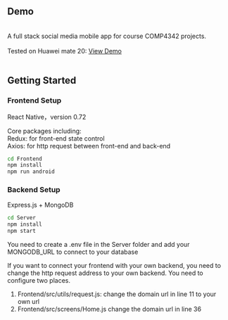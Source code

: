 ## Demo
  <p>
    <br />
    A full stack social media mobile app for course COMP4342 projects.
    <br />
    <br />
    Tested on Huawei mate 20: 
    <a href="https://www.bilibili.com/video/BV1fK41187Mi/">View Demo</a>
    <br />    
    <br />
  </p>



## Getting Started

### Frontend Setup
React Native，version 0.72

Core packages including:  
Redux: for front-end state control  
Axios: for http request between front-end and back-end



  ```sh
cd Frontend
npm install
npm run android
  ```


### Backend Setup
Express.js + MongoDB

  ```sh
cd Server
npm install
npm start
  ```


You need to create a .env file in the Server folder and add your MONGODB_URL to connect to your database

If you want to connect your frontend with your own backend, you need to change the http request address to your own backend. You need to configure two places.
1. Frontend/src/utils/request.js: change the domain url in line 11 to your own url
2. Frontend/src/screens/Home.js change the domain url in line 36